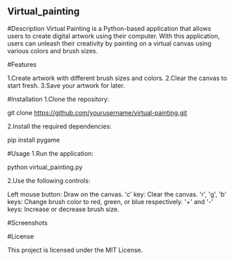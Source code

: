 ## Virtual_painting

#Description
Virtual Painting is a Python-based application that allows users to create digital artwork using their computer. With this application, users can unleash their creativity by painting on a virtual canvas using various colors and brush sizes.

#Features

1.Create artwork with different brush sizes and colors.
2.Clear the canvas to start fresh.
3.Save your artwork for later.

#Installation
1.Clone the repository:

git clone https://github.com/yourusername/virtual-painting.git

2.Install the required dependencies:

pip install pygame

#Usage
1.Run the application:

python virtual_painting.py

2.Use the following controls:

Left mouse button: Draw on the canvas.
'c' key: Clear the canvas.
'r', 'g', 'b' keys: Change brush color to red, green, or blue respectively.
'+' and '-' keys: Increase or decrease brush size.

#Screenshots


#License

This project is licensed under the MIT License.
